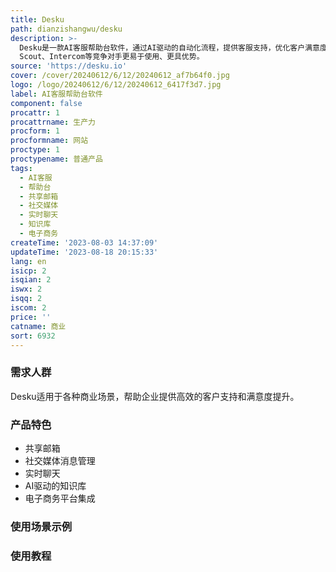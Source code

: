 ```yaml
---
title: Desku
path: dianzishangwu/desku
description: >-
  Desku是一款AI客服帮助台软件，通过AI驱动的自动化流程，提供客服支持，优化客户满意度。Desku可以协助团队管理和响应共享邮箱、社交媒体消息、WhatsApp等多个渠道的客户服务请求。Desku还提供实时聊天功能、AI驱动的知识库、支持多种电子商务平台集成等功能。Desku的定价简单明了，比Zendesk、Help
  Scout、Intercom等竞争对手更易于使用、更具优势。
source: 'https://desku.io'
cover: /cover/20240612/6/12/20240612_af7b64f0.jpg
logo: /logo/20240612/6/12/20240612_6417f3d7.jpg
label: AI客服帮助台软件
component: false
procattr: 1
procattrname: 生产力
procform: 1
procformname: 网站
proctype: 1
proctypename: 普通产品
tags:
  - AI客服
  - 帮助台
  - 共享邮箱
  - 社交媒体
  - 实时聊天
  - 知识库
  - 电子商务
createTime: '2023-08-03 14:37:09'
updateTime: '2023-08-18 20:15:33'
lang: en
isicp: 2
isqian: 2
iswx: 2
isqq: 2
iscom: 2
price: ''
catname: 商业
sort: 6932
---
```




### 需求人群
Desku适用于各种商业场景，帮助企业提供高效的客户支持和满意度提升。

### 产品特色
- 共享邮箱
- 社交媒体消息管理
- 实时聊天
- AI驱动的知识库
- 电子商务平台集成

### 使用场景示例


### 使用教程


  
